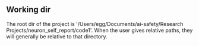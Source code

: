 ## Working dir

The root dir of the project is '/Users/egg/Documents/ai-safety/Research Projects/neuron_self_report/code1'. When the user gives relative paths, they will generally be relative to that directory.

